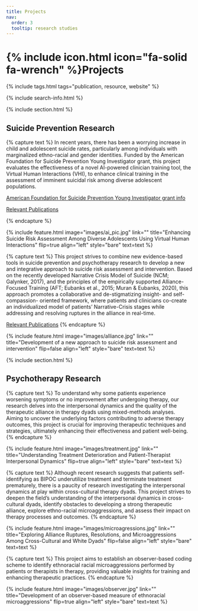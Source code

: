 ```yaml
---
title: Projects
nav:
  order: 3
  tooltip: research studies
---
```


# {% include icon.html icon="fa-solid fa-wrench" %}Projects



{% include tags.html tags="publication, resource, website" %}

{% include search-info.html %}

{% include section.html %}

## Suicide Prevention Research

<!-- {% include list.html component="card" data="projects" filters="group: suicide" %} -->

{% capture text %}
In recent years, there has been a worrying increase in child and adolescent suicide rates, particularly among individuals with marginalized ethno-racial and gender identities. Funded by the American Foundation for Suicide Prevention Young Investigator grant, this project evaluates the effectiveness of a novel AI-powered clinician training tool, the Virtual Human Interactions (VHI), to enhance clinical training in the assessment of imminent suicidal risk among diverse adolescent populations.


[American Foundation for Suicide Prevention Young Investigator grant info](https://afsp.org/grant/enhancing-suicide-risk-assessment-and-prevention-among-diverse-adolescents-using)

[Relevant Publications](https://drive.google.com/drive/folders/1gg3aRH-5pdaPCGgBC9y4LFW6ffUq8PBp?usp=sharing)

{% endcapture %}

{%
  include feature.html
  image="images/ai_pic.jpg"
  link=""
  title="Enhancing Suicide Risk Assessment Among Diverse Adolescents Using Virtual Human Interactions"
  flip=true
  align="left"
  style="bare"
  text=text
%}

{% capture text %}
This project strives to combine new evidence-based tools in suicide prevention and psychotherapy research to develop a new and integrative approach to suicide risk assessment and intervention. Based on the recently developed Narrative Crisis Model of Suicide (NCM; Galynker, 2017), and the principles of the empirically supported Alliance-Focused Training (AFT; Eubanks et al., 2015; Muran & Eubanks, 2020), this approach promotes a collaborative and de-stigmatizing insight- and self-compassion- oriented framework, where patients and clinicians co-create an individualized model of patients’ Narrative-Crisis stages while addressing and resolving ruptures in the alliance in real-time.

[Relevant Publications](https://drive.google.com/drive/folders/1XocU8-tzKFm_dpW2XlO0pimhTUOcCQZu?usp=sharing)
{% endcapture %}

{%
  include feature.html
  image="images/alliance.jpg"
  link=""
  title="Development of a new approach to suicide risk assessment and intervention"
  flip=false
  align="left"
  style="bare"
  text=text
%}


{% include section.html %}

## Psychotherapy Research

<!-- {% include list.html component="card" data="projects" filters="group: culture" %} -->

{% capture text %}
To understand why some patients experience worsening symptoms or no improvement after undergoing therapy, our research delves into the interpersonal dynamics and the quality of the therapeutic alliance in therapy dyads using mixed-methods analyses. Aiming to uncover the underlying factors contributing to adverse therapy outcomes, this project is crucial for improving therapeutic techniques and strategies, ultimately enhancing their effectiveness and patient well-being.
{% endcapture %}

{%
  include feature.html
  image="images/treatment.jpg"
  link=""
  title="Understanding Treatment Deterioration and Patient-Therapist Interpersonal Dynamics"
  flip=true
  align="left"
  style="bare"
  text=text
%}

{% capture text %}
Although recent research suggests that patients self-identifying as BIPOC underutilize treatment and terminate treatment prematurely, there is a paucity of research investigating the interpersonal dynamics at play within cross-cultural therapy dyads.  This project strives to deepen the field’s understanding of the interpersonal dynamics in cross-cultural dyads, identify obstacles to developing a strong therapeutic alliance, explore ethno-racial microaggressions, and assess their impact on therapy processes and outcomes.
{% endcapture %}

{%
  include feature.html
  image="images/microagressions.jpg"
  link=""
  title="Exploring Alliance Ruptures, Resolutions, and Microaggressions Among Cross-Cultural and White Dyads"
  flip=false
  align="left"
  style="bare"
  text=text
%}

{% capture text %}
This project aims to establish an observer-based coding scheme to identify ethnoracial racial microaggressions performed by patients or therapists in therapy, providing valuable insights for training and enhancing therapeutic practices.
{% endcapture %}

{%
  include feature.html
  image="images/observer.jpg"
  link=""
  title="Development of an observer-based measure of ethnoracial microaggressions"
  flip=true
  align="left"
  style="bare"
  text=text
%}
